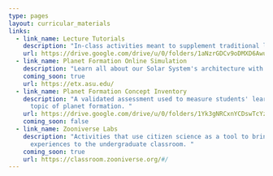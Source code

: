 ```yaml
---
type: pages
layout: curricular_materials
links:
  - link_name: Lecture Tutorials
    description: "In-class activities meant to supplement traditional lecture. "
    url: https://drive.google.com/drive/u/0/folders/1aNzrGDCv9oDMXD6AwudsvHShavc_S7iO
  - link_name: Planet Formation Online Simulation
    description: "Learn all about our Solar System's architecture with this simulation! "
    coming_soon: true
    url: https://etx.asu.edu/
  - link_name: Planet Formation Concept Inventory
    description: "A validated assessment used to measure students' learning on the
      topic of planet formation. "
    url: https://drive.google.com/drive/u/0/folders/1Yk3gNRCxnYCDswTcYzsWXpfW0NQmfHbf
    coming_soon: false
  - link_name: Zooniverse Labs
    description: "Activities that use citizen science as a tool to bring data-driven
      experiences to the undergraduate classroom. "
    coming_soon: true
    url: https://classroom.zooniverse.org/#/
---
```


